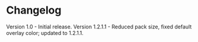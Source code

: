 # Changelog
Version 1.0 - Initial release.
Version 1.2.1.1 - Reduced pack size, fixed default overlay color; updated to 1.2.1.1.